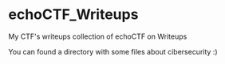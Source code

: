 # echoCTF_Writeups
My CTF's writeups collection of echoCTF on Writeups

You can found a directory with some files about cibersecurity :)
